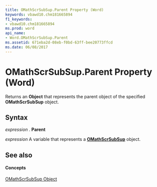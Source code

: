 ```yaml
---
title: OMathScrSubSup.Parent Property (Word)
keywords: vbawd10.chm181665894
f1_keywords:
- vbawd10.chm181665894
ms.prod: word
api_name:
- Word.OMathScrSubSup.Parent
ms.assetid: 671eba2d-08eb-f0bd-63ff-bee20773ffcd
ms.date: 06/08/2017
---
```



# OMathScrSubSup.Parent Property (Word)

Returns an  **Object** that represents the parent object of the specified **OMathScrSubSup** object.


## Syntax

 _expression_ . **Parent**

 _expression_ A variable that represents a **[OMathScrSubSup](Word.OMathScrSubSup.md)** object.


## See also


#### Concepts


[OMathScrSubSup Object](Word.OMathScrSubSup.md)

